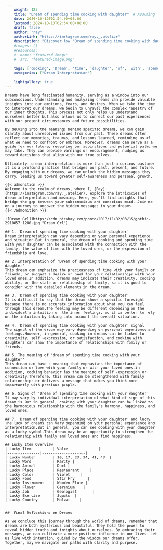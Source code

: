 ```yaml
---
    weight: 123
    title: "Dream of spending time cooking with daughter"  # Assuming 'title' column exists
    date: 2024-10-13T02:54:00+08:00
    lastmod: 2024-10-13T02:54:00+08:00
    draft: false
    author: "ray"
    authorLink: "https://instagram.com/ray._.atelier"
    description: "Discover how 'Dream of spending time cooking with daughter' can interpret your future and uncover its significant meanings in your life."
    #images: []
    #resources:
    #- name: "featured-image"
    #  src: "featured-image.png"
    
    tags: ['cooking', 'Dream', 'time', 'daughter', 'of', 'with', 'spending']
    categories: ["Dream Interpretation"]
    
    lightgallery: true
---
```

    
    Dreams have long fascinated humanity, serving as a window into our subconscious. Understanding and analyzing dreams can provide valuable insights into our emotions, fears, and desires. When we take the time to interpret our dreams, we begin to unravel the complex tapestry of our inner thoughts. This process not only helps us understand ourselves better but also allows us to connect our past experiences with our present circumstances and future possibilities.
    
    By delving into the meanings behind specific dreams, we can gain clarity about unresolved issues from our past. These dreams often reflect our memories, traumas, and lessons learned, reminding us of what we need to confront or embrace. Moreover, dreams can serve as a guide for our future, revealing our aspirations and potential paths we may take. They can provide warnings or encouragement, nudging us toward decisions that align with our true selves.
    
    Ultimately, dream interpretation is more than just a curious pastime; it is a profound practice that bridges our past, present, and future. By engaging with our dreams, we can unlock the hidden messages they carry, leading us toward greater self-awareness and personal growth.
    
    {{< admonition >}}
    Welcome to the realm of dreams, where I, [Ray](https://instagram.com/ray._.atelier), explore the intricacies of dream interpretation and meaning. Here, you’ll find insights that bridge the gap between your subconscious and conscious mind. Join me on a journey to uncover the hidden messages in your dreams.
    {{< /admonition >}}
    
    ![Dream Grl](https://cdn.pixabay.com/photo/2017/11/02/03/35/gothic-2910057_1280.jpg "Dream Grl")
    
    ## 1. 'Dream of spending time cooking with your daughter'
    Dream interpretation can vary depending on your personal experience and situation.But in general, the dream of cooking and spending time with your daughter can be associated with the connection with the family, the value of time with the loved ones, or the expression of friendship and love.
    
    ## 2. Interpretation of 'Dream of spending time cooking with your daughter'
    This dream can emphasize the preciousness of time with your family or friends, or suggest a desire or need for your relationships with your loved ones.In addition, dreams may indicate their creativity, cooking ability, or the state or relationship of family, so it is good to consider with the detailed elements in the dream.
    
    ## 3. 'Dream of spending time cooking with your daughter'
    It is difficult to say that the dream shows a specific foresight because there is no accurate information about what you can feel through this dream.The feeling may be different depending on the individual's intuition or the inner feelings, so it is better to rely on the intuition by taking into account the overall situation.
    
    ## 4. 'Dream of spending time cooking with your daughter' signal '
    The signal of the dream may vary depending on personal experience and feelings.However, in general, cooking in dreams can be linked to creativity, self -expression, or satisfaction, and cooking with daughters can show the importance of relationships with family or friends.
    
    ## 5. The meaning of 'dream of spending time cooking with your daughter'
    This dream can have a meaning that emphasizes the importance of connection or love with your family or with your loved ones.In addition, cooking behavior has the meaning of self -expression or creativity.Therefore, this dream can be strengthened with family relationships or delivers a message that makes you think more importantly with precious people.
    
    ## 6. Signs of 'Dream of spending time cooking with your daughter'
    It may vary by individual interpretation of what kind of sign of this dream is.But in general, cooking with your daughter can be linked to the harmonious relationship with the family's harmony, happiness, and loved ones.
    
    ## 7. 'Dream of spending time cooking with your daughter' and lucky
    The luck of dreams can vary depending on your personal experience and interpretation.But in general, you can see cooking with your daughter as a lucky symbol.This dream may be an opportunity to strengthen the relationship with family and loved ones and find happiness.
    
    ## Lucky Item Overview
    | Lucky Item          | Value              |
    |---------------|--------------------|
    | Lucky Number        | 16, 17, 23, 34, 41, 43  |
    | Lucky Word          | Rarity |
    | Lucky Animal        | Duck |
    | Lucky Place         | Restaurant     |
    | Lucky Color         | Violet     |
    | Lucky Food          | Stir Fry      |
    | Lucky Instrument    | Wooden Flute |
    | Lucky Flower        | Geranium    |
    | Lucky Job           | Geologist       |
    | Lucky Exercise      | Squats  |
    | Lucky Country       | Malawi    |
    
    
    ##  Final Reflections on Dreams
    
    As we conclude this journey through the world of dreams, remember that dreams are both mysterious and beautiful. They hold the power to reveal hidden truths and insights about ourselves. By embracing their messages, we can cultivate a more positive influence in our lives. Let us live with intention, guided by the wisdom our dreams offer. Together, may we navigate our paths with clarity and purpose.
    